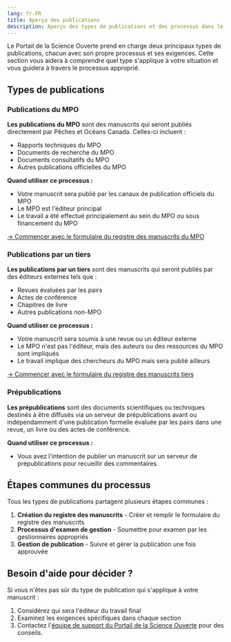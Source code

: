 ```yaml
---
lang: fr-FR
title: Aperçu des publications
description: Aperçu des types de publications et des processus dans le Portail de la Science Ouverte
---
```


Le Portail de la Science Ouverte prend en charge deux principaux types de publications, chacun avec son propre processus et ses exigences. Cette section vous aidera à comprendre quel type s'applique à votre situation et vous guidera à travers le processus approprié.

## Types de publications

### Publications du MPO

**Les publications du MPO** sont des manuscrits qui seront publiés directement par Pêches et Océans Canada. Celles-ci incluent :

- Rapports techniques du MPO
- Documents de recherche du MPO
- Documents consultatifs du MPO
- Autres publications officielles du MPO

**Quand utiliser ce processus :**

- Votre manuscrit sera publié par les canaux de publication officiels du MPO
- Le MPO est l'éditeur principal
- Le travail a été effectué principalement au sein du MPO ou sous financement du MPO

[→ Commencer avec le formulaire du registre des manuscrits du MPO](/fr/publication-process/manuscript-record-form.html)

### Publications par un tiers

**Les publications par un tiers** sont des manuscrits qui seront publiés par des éditeurs externes tels que :

- Revues évaluées par les pairs
- Actes de conférence
- Chapitres de livre
- Autres publications non-MPO

**Quand utiliser ce processus :**

- Votre manuscrit sera soumis à une revue ou un éditeur externe
- Le MPO n'est pas l'éditeur, mais des auteurs ou des ressources du MPO sont impliqués
- Le travail implique des chercheurs du MPO mais sera publié ailleurs

[→ Commencer avec le formulaire du registre des manuscrits tiers](/fr/publication-process/manuscript-record-form.html)

### Prépublications

**Les prépublications** sont des documents scientifiques ou techniques destinés à être diffusés via un serveur de prépublications avant ou indépendamment d'une publication formelle évaluée par les pairs dans une revue, un livre ou des actes de conférence.

**Quand utiliser ce processus :**

- Vous avez l'intention de publier un manuscrit sur un serveur de prépublications pour recueillir des commentaires.

## Étapes communes du processus

Tous les types de publications partagent plusieurs étapes communes :

1. **Création du registre des manuscrits** - Créer et remplir le formulaire du registre des manuscrits
2. **Processus d'examen de gestion** - Soumettre pour examen par les gestionnaires appropriés
3. **Gestion de publication** - Suivre et gérer la publication une fois approuvée

## Besoin d'aide pour décider ?

Si vous n'êtes pas sûr du type de publication qui s'applique à votre manuscrit :

1. Considérez qui sera l'éditeur du travail final
2. Examinez les exigences spécifiques dans chaque section
3. Contactez l'[équipe de support du Portail de la Science Ouverte](mailto:DFO.OpenScience-ScienceOuverte.MPO@dfo-mpo.gc.ca) pour des conseils.
